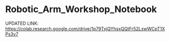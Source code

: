 # Robotic_Arm_Workshop_Notebook

UPDATED LINK: https://colab.research.google.com/drive/1p79TxjQYhsxQQtFr52LxwWCpT1XPs3v7
